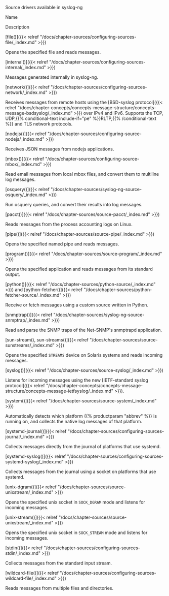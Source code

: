 ---
---
<!-- DISCLAIMER: This file is based on the syslog-ng Open Source Edition documentation https://github.com/balabit/syslog-ng-ose-guides/commit/2f4a52ee61d1ea9ad27cb4f3168b95408fddfdf2 and is used under the terms of The syslog-ng Open Source Edition Documentation License. The file has been modified by Axoflow. -->
Source drivers available in syslog-ng

Name

Description

[file()]({{< relref "/docs/chapter-sources/configuring-sources-file/_index.md" >}})

Opens the specified file and reads messages.

[internal()]({{< relref "/docs/chapter-sources/configuring-sources-internal/_index.md" >}})

Messages generated internally in syslog-ng.

[network()]({{< relref "/docs/chapter-sources/configuring-sources-network/_index.md" >}})

Receives messages from remote hosts using the [BSD-syslog protocol]({{< relref "/docs/chapter-concepts/concepts-message-structure/concepts-message-bsdsyslog/_index.md" >}}) over IPv4 and IPv6. Supports the TCP, UDP,{{% conditional-text include-if="pe" %}}RLTP,{{% /conditional-text %}} and TLS network protocols.

[nodejs()]({{< relref "/docs/chapter-sources/configuring-source-nodejs/_index.md" >}})

Receives JSON messages from nodejs applications.

[mbox()]({{< relref "/docs/chapter-sources/configuring-source-mbox/_index.md" >}})

Read email messages from local mbox files, and convert them to multiline log messages.

[osquery()]({{< relref "/docs/chapter-sources/syslog-ng-source-osquery/_index.md" >}})

Run osquery queries, and convert their results into log messages.

[pacct()]({{< relref "/docs/chapter-sources/source-pacct/_index.md" >}})

Reads messages from the process accounting logs on Linux.

[pipe()]({{< relref "/docs/chapter-sources/source-pipe/_index.md" >}})

Opens the specified named pipe and reads messages.

[program()]({{< relref "/docs/chapter-sources/source-program/_index.md" >}})

Opens the specified application and reads messages from its standard output.

[python()]({{< relref "/docs/chapter-sources/python-source/_index.md" >}}) and [python-fetcher()]({{< relref "/docs/chapter-sources/python-fetcher-source/_index.md" >}})

Receive or fetch messages using a custom source written in Python.

[snmptrap()]({{< relref "/docs/chapter-sources/syslog-ng-source-snmptrap/_index.md" >}})

Read and parse the SNMP traps of the Net-SNMP's snmptrapd application.

[sun-stream(), sun-streams()]({{< relref "/docs/chapter-sources/source-sunstreams/_index.md" >}})

Opens the specified `STREAMS` device on Solaris systems and reads incoming messages.

[syslog()]({{< relref "/docs/chapter-sources/source-syslog/_index.md" >}})

Listens for incoming messages using the new [IETF-standard syslog protocol]({{< relref "/docs/chapter-concepts/concepts-message-structure/concepts-message-ietfsyslog/_index.md" >}}).

[system()]({{< relref "/docs/chapter-sources/source-system/_index.md" >}})

Automatically detects which platform {{% productparam "abbrev" %}} is running on, and collects the native log messages of that platform.

[systemd-journal()]({{< relref "/docs/chapter-sources/configuring-sources-journal/_index.md" >}})

Collects messages directly from the journal of platforms that use systemd.

[systemd-syslog()]({{< relref "/docs/chapter-sources/configuring-sources-systemd-syslog/_index.md" >}})

Collects messages from the journal using a socket on platforms that use systemd.

[unix-dgram()]({{< relref "/docs/chapter-sources/source-unixstream/_index.md" >}})

Opens the specified unix socket in `SOCK_DGRAM` mode and listens for incoming messages.

[unix-stream()]({{< relref "/docs/chapter-sources/source-unixstream/_index.md" >}})

Opens the specified unix socket in `SOCK_STREAM` mode and listens for incoming messages.

[stdin()]({{< relref "/docs/chapter-sources/configuring-sources-stdin/_index.md" >}})

Collects messages from the standard input stream.

[wildcard-file()]({{< relref "/docs/chapter-sources/configuring-sources-wildcard-file/_index.md" >}})

Reads messages from multiple files and directories.
